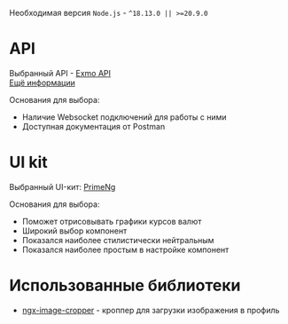 Необходимая версия `Node.js` - `^18.13.0 || >=20.9.0`

# API

Выбранный API - [Exmo API](https://documenter.getpostman.com/view/10287440/2s8ZDbUzkY#445bed49-d69c-457f-b96c-e01b29467f15)<br>
[Ещё информации](https://info.exmo.me/ru/api-na-exmo/websocket-api-na-exmo/)<br>

Основания для выбора:

- Наличие Websocket подключений для работы с ними
- Доступная документация от Postman

# UI kit

Выбранный UI-кит: [PrimeNg](https://primeng.org/)<br>

Основания для выбора:

- Поможет отрисовывать графики курсов валют
- Широкий выбор компонент
- Показался наиболее стилистически нейтральным
- Показался наиболее простым в настройке компонент

# Использованные библиотеки

- [ngx-image-cropper](https://github.com/Mawi137/ngx-image-cropper) - кроппер для загрузки изображения в профиль
